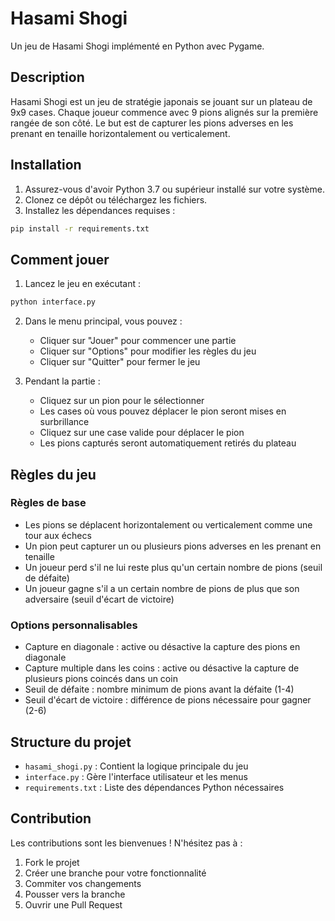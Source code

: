 # Hasami Shogi

Un jeu de Hasami Shogi implémenté en Python avec Pygame.

## Description

Hasami Shogi est un jeu de stratégie japonais se jouant sur un plateau de 9x9 cases. Chaque joueur commence avec 9 pions alignés sur la première rangée de son côté. Le but est de capturer les pions adverses en les prenant en tenaille horizontalement ou verticalement.

## Installation

1. Assurez-vous d'avoir Python 3.7 ou supérieur installé sur votre système.
2. Clonez ce dépôt ou téléchargez les fichiers.
3. Installez les dépendances requises :
```bash
pip install -r requirements.txt
```

## Comment jouer

1. Lancez le jeu en exécutant :
```bash
python interface.py
```

2. Dans le menu principal, vous pouvez :
   - Cliquer sur "Jouer" pour commencer une partie
   - Cliquer sur "Options" pour modifier les règles du jeu
   - Cliquer sur "Quitter" pour fermer le jeu

3. Pendant la partie :
   - Cliquez sur un pion pour le sélectionner
   - Les cases où vous pouvez déplacer le pion seront mises en surbrillance
   - Cliquez sur une case valide pour déplacer le pion
   - Les pions capturés seront automatiquement retirés du plateau

## Règles du jeu

### Règles de base
- Les pions se déplacent horizontalement ou verticalement comme une tour aux échecs
- Un pion peut capturer un ou plusieurs pions adverses en les prenant en tenaille
- Un joueur perd s'il ne lui reste plus qu'un certain nombre de pions (seuil de défaite)
- Un joueur gagne s'il a un certain nombre de pions de plus que son adversaire (seuil d'écart de victoire)

### Options personnalisables
- Capture en diagonale : active ou désactive la capture des pions en diagonale
- Capture multiple dans les coins : active ou désactive la capture de plusieurs pions coincés dans un coin
- Seuil de défaite : nombre minimum de pions avant la défaite (1-4)
- Seuil d'écart de victoire : différence de pions nécessaire pour gagner (2-6)

## Structure du projet

- `hasami_shogi.py` : Contient la logique principale du jeu
- `interface.py` : Gère l'interface utilisateur et les menus
- `requirements.txt` : Liste des dépendances Python nécessaires

## Contribution

Les contributions sont les bienvenues ! N'hésitez pas à :
1. Fork le projet
2. Créer une branche pour votre fonctionnalité
3. Commiter vos changements
4. Pousser vers la branche
5. Ouvrir une Pull Request 